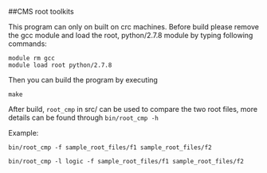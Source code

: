 ##CMS root toolkits

This program can only on built on crc machines.
Before build please remove the gcc module and load the 
root, python/2.7.8 module by typing following commands:

    module rm gcc
    module load root python/2.7.8

Then you can build the program by executing

    make

After build, `root_cmp` in src/ can be used to compare the 
two root files, more details can be found through `bin/root_cmp -h`

Example:

`bin/root_cmp -f sample_root_files/f1 sample_root_files/f2`

`bin/root_cmp -l logic -f sample_root_files/f1 sample_root_files/f2`


